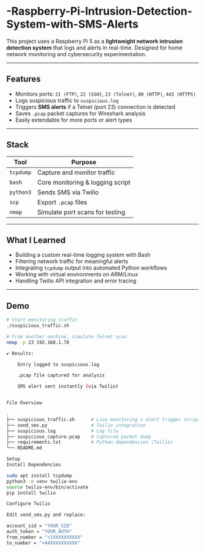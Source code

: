 # -Raspberry-Pi-Intrusion-Detection-System-with-SMS-Alerts
This project uses a Raspberry Pi 5 as a **lightweight network intrusion detection system** that logs and alerts in real-time. Designed for home network monitoring and cybersecurity experimentation.




---

##  Features

- Monitors ports: `21 (FTP)`, `22 (SSH)`, `23 (Telnet)`, `80 (HTTP)`, `443 (HTTPS)`
- Logs suspicious traffic to `suspicious.log`
- Triggers **SMS alerts** if a Telnet (port 23) connection is detected
- Saves `.pcap` packet captures for Wireshark analysis
- Easily extendable for more ports or alert types

---

##  Stack

| Tool         | Purpose                          |
|--------------|----------------------------------|
| `tcpdump`    | Capture and monitor traffic      |
| `bash`       | Core monitoring & logging script |
| `python3`    | Sends SMS via Twilio             |
| `scp`        | Export `.pcap` files             |
| `nmap`       | Simulate port scans for testing  |

---

## What I Learned

- Building a custom real-time logging system with Bash
- Filtering network traffic for meaningful alerts
- Integrating `tcpdump` output into automated Python workflows
- Working with virtual environments on ARM/Linux
- Handling Twilio API integration and error tracing

---

## Demo

```bash
# Start monitoring traffic
./suspicious_traffic.sh

# From another machine, simulate Telnet scan
nmap -p 23 192.168.1.78

✔️ Results:

    Entry logged to suspicious.log

    .pcap file captured for analysis

    SMS alert sent instantly (via Twilio)


File Overview

.
├── suspicious_traffic.sh      # Live monitoring + alert trigger script
├── send_sms.py                # Twilio integration
├── suspicious.log             # Log file
├── suspicious_capture.pcap    # Captured packet dump
├── requirements.txt           # Python dependencies (Twilio)
└── README.md

Setup
Install Dependencies

sudo apt install tcpdump
python3 -m venv twilio-env
source twilio-env/bin/activate
pip install twilio

Configure Twilio

Edit send_sms.py and replace:

account_sid = "YOUR_SID"
auth_token = "YOUR_AUTH"
from_number = "+1XXXXXXXXXX"
to_number = "+44XXXXXXXXXX"

